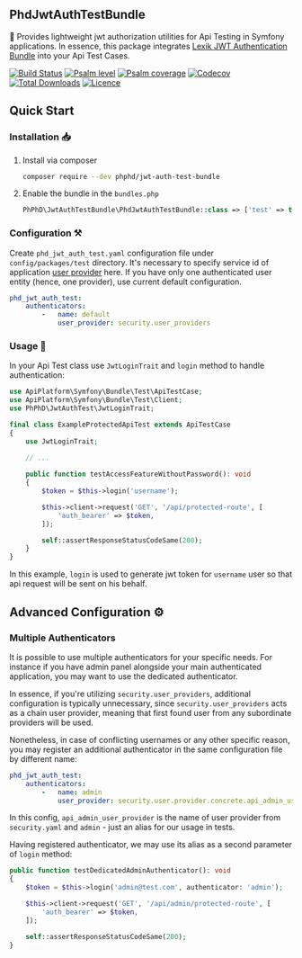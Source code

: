 PhdJwtAuthTestBundle
--------------------

🧰 Provides lightweight jwt authorization utilities for Api Testing in Symfony applications. In essence, this package
integrates [Lexik JWT Authentication Bundle](https://github.com/lexik/LexikJWTAuthenticationBundle) into your Api Test
Cases.

[![Build Status](https://github.com/phphd/jwt-auth-test-bundle/actions/workflows/ci.yaml/badge.svg?branch=main)](https://github.com/phphd/jwt-auth-test-bundle/actions?query=branch%3Amain)
[![Psalm level](https://shepherd.dev/github/phphd/jwt-auth-test-bundle/level.svg)](https://shepherd.dev/github/phphd/jwt-auth-test-bundle)
[![Psalm coverage](https://shepherd.dev/github/phphd/jwt-auth-test-bundle/coverage.svg)](https://shepherd.dev/github/phphd/jwt-auth-test-bundle)
[![Codecov](https://codecov.io/gh/phphd/jwt-auth-test-bundle/graph/badge.svg?token=GZRXWYT55Z)](https://codecov.io/gh/phphd/jwt-auth-test-bundle)
[![Total Downloads](https://img.shields.io/packagist/dt/phphd/jwt-auth-test-bundle.svg?style=flat-square)](https://packagist.org/packages/phphd/jwt-auth-test-bundle)
[![Licence](https://img.shields.io/github/license/phphd/jwt-auth-test-bundle.svg)](https://github.com/phphd/jwt-auth-test-bundle/blob/main/LICENSE)

## Quick Start

### Installation 📥

1. Install via composer

    ```sh
    composer require --dev phphd/jwt-auth-test-bundle
    ```

2. Enable the bundle in the `bundles.php`

    ```php
    PhPhD\JwtAuthTestBundle\PhdJwtAuthTestBundle::class => ['test' => true],
    ```

### Configuration ⚒️

Create `phd_jwt_auth_test.yaml` configuration file under `config/packages/test` directory. It's necessary to specify
service id of application [user provider](https://symfony.com/doc/current/security/user_providers.html) here. If you
have only one authenticated user entity (hence, one provider), use current default configuration.

```yaml
phd_jwt_auth_test:
    authenticators:
        -   name: default
            user_provider: security.user_providers
```

### Usage 🚀

In your Api Test class use `JwtLoginTrait` and `login` method to handle authentication:

```php
use ApiPlatform\Symfony\Bundle\Test\ApiTestCase;
use ApiPlatform\Symfony\Bundle\Test\Client;
use PhPhD\JwtAuthTest\JwtLoginTrait;

final class ExampleProtectedApiTest extends ApiTestCase
{
    use JwtLoginTrait;
    
    // ...

    public function testAccessFeatureWithoutPassword(): void
    {
        $token = $this->login('username');

        $this->client->request('GET', '/api/protected-route', [
            'auth_bearer' => $token,
        ]);

        self::assertResponseStatusCodeSame(200);
    }
}
```

In this example, `login` is used to generate jwt token for `username` user so that api request will be sent on his
behalf.

## Advanced Configuration ⚙️

### Multiple Authenticators

It is possible to use multiple authenticators for your specific needs. For instance if you have admin panel alongside
your main authenticated application, you may want to use the dedicated authenticator.

In essence, if you're utilizing `security.user_providers`, additional configuration is typically unnecessary,
since `security.user_providers` acts as a chain user provider, meaning that first found user from any subordinate
providers will be used.

Nonetheless, in case of conflicting usernames or any other specific reason, you may register an additional authenticator
in the same configuration file by different name:

```yaml
phd_jwt_auth_test:
    authenticators:
        -   name: admin
            user_provider: security.user.provider.concrete.api_admin_user_provider
```

In this config, `api_admin_user_provider` is the name of user provider from `security.yaml` and `admin` - just an alias
for our usage in tests.

Having registered authenticator, we may use its alias as a second parameter of `login` method:

```php
public function testDedicatedAdminAuthenticator(): void
{
    $token = $this->login('admin@test.com', authenticator: 'admin');

    $this->client->request('GET', '/api/admin/protected-route', [
        'auth_bearer' => $token,
    ]);

    self::assertResponseStatusCodeSame(200);
}
```
